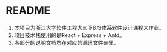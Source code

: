 # README

1. 本项目为浙江大学软件工程大三下B/S体系软件设计课程大作业。
2. 项目技术栈使用的是React + Express + Antd。
3. 各部分的说明文档均在对应的源码文件夹里。